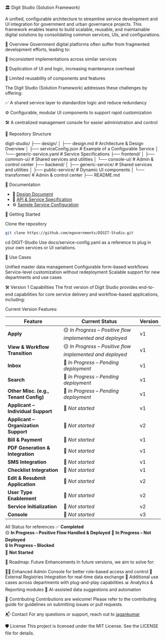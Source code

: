 🏛️ Digit Studio (Solution Framework)

A unified, configurable architecture to streamline service development and UI integration for government and urban governance projects. This framework enables teams to build scalable, reusable, and maintainable digital solutions by consolidating common services, UIs, and configurations.

📌 Overview
Government digital platforms often suffer from fragmented development efforts, leading to:

🚧 Inconsistent implementations across similar services

🔁 Duplication of UI and logic, increasing maintenance overhead

🔄 Limited reusability of components and features

The Digit Studio (Solution Framework) addresses these challenges by offering:

✅ A shared service layer to standardize logic and reduce redundancy

⚙️ Configurable, modular UI components to support rapid customization

🛠️ A centralized management console for easier administration and control

🧱 Repository Structure

digit-studio/
├── design/
│   ├── design.md             # Architecture & Design Overview
│   ├── serviceConfig.json    # Example of a Configurable Service
│   └── generic-service.yaml  # Service Specifications
├── frontend/
│   ├── common-ui/            # Shared services and utilities
│   └── console-ui/           # Admin & control center
├── backend/
│   ├── generic-service/      # Shared services and utilities
│   ├── public-service/       # Dynamic UI components
│   └── transformer/          # Admin & control center
├── README.md

📌 Documentation

- 📐 [Design Document](https://docs.google.com/document/d/13LR7TQMsIg0nD5-Wdl4kj1r3kYjzLyKD0FVzvJkkR3s/edit?tab=t.0#heading=h.gfwh8242orfp)  
- 📑 [API & Service Specification](https://editor.swagger.io/?url=https://raw.githubusercontent.com/egovernments/DIGIT-Studio/refs/heads/master/design/generic-service.yaml)  
- ⚙️ [Sample Service Configuration](./design/serviceConfig.json)

🚀 Getting Started

Clone the repository
``` bash
git clone https://github.com/egovernments/DIGIT-Studio.git
```
cd DIGIT-Studio
Use docs/service-config.yaml as a reference to plug in your own services or UI variations.

🧩 Use Cases

Unified master data management
Configurable form-based workflows
Service-level customization without redeployment
Scalable support for new departments and use cases

🛠️ Version 1 Capabilities
The first version of Digit Studio provides end-to-end capabilities for core service delivery and workflow-based applications, including:

Current Version Features:

| **Feature**                           | **Current Status**                                        | **Version** |
| ------------------------------------- | --------------------------------------------------------- | ----------- |
| **Apply**                             | 🟡 *In Progress – Positive flow implemented and deployed* |    v1       |
| **View & Workflow Transition**        | 🟡 *In Progress – Positive flow implemented and deployed* |    v1       |
| **Inbox**                             | 🔄 *In Progress – Pending deployment*                     |    v1       |
| **Search**                            | 🔄 *In Progress – Pending deployment*                     |    v1       |
| **Other Misc. (e.g., Tenant Config)** | 🔄 *In Progress – Pending deployment*                     |    v1       |
| **Applicant – Individual Support**    | 🚫 *Not started*                                          |    v1       |
| **Applicant – Organization Support**  | 🚫 *Not started*                                          |    v2       |
| **Bill & Payment**                    | 🚫 *Not started*                                          |    v1       |
| **PDF Generation & Integration**      | 🚫 *Not started*                                          |    v1       |
| **SMS Integration**                   | 🚫 *Not started*                                          |    v1       |
| **Checklist Integration**             | 🚫 *Not started*                                          |    v1       |
| **Edit & Resubmit Application**       | 🚫 *Not started*                                          |    v2       |
| **User Type Enablement**              | 🚫 *Not started*                                          |    v2       |
| **Service Initialization**            | 🚫 *Not started*                                          |    v2       |
| **Console**                           | 🚫 *Not started*                                          |    v3       |


All Status for references
✅ **Completed**                           
🟡 **In Progress – Positive Flow Handled & Deployed**
🔄 **In Progress – Not Deployed**  
🔒 **In Progress – Blocked**   
🚫 **Not Started**

🔭 Roadmap: Future Enhancements
In future versions, we aim to solve for:

🧑‍💻 Enhanced Admin Console for better role-based access and control
🏢 External Registries Integration for real-time data exchange
🔄 Additional use cases across departments with plug-and-play capabilities
📊 Analytics & Reporting modules
🧠 AI-assisted data suggestions and automation

🤝 Contributing
Contributions are welcome! Please refer to the contributing guide for guidelines on submitting issues or pull requests.

📬 Contact
For any questions or support, reach out to [jagankumar](https://github.com/jagankumar-egov)

🛡️ License
This project is licensed under the MIT License. See the LICENSE file for details.
